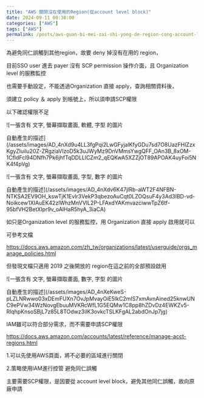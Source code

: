 ```yaml
---
title: "AWS 關閉沒在使用的Region(從account level block)"
date: 2024-09-11 00:38:00
categories: ["AWS"]
tags: ["AWS"]
permalink: /posts/aws-guan-bi-mei-zai-shi-yong-de-region-cong-account-level-block/
---
```

為避免同仁誤觸到其他region，故要 deny 掉沒有在用的 region，

目前SSO user 進去 payer 沒有 SCP permission 操作介面，且 Organization level 的服務監控

也需要手動設定，不能透過Organization 直接 apply，查詢相關資料後，

須建立 policy ＆ apply 到帳號上，所以須申請SCP權限

以下確認權限不足

![一張含有 文字, 螢幕擷取畫面, 軟體, 字型 的圖片

自動產生的描述](/assets/images/AD_4nXd9u4LL3fgPqi2LwGFyjalKfyGDu7sd7O8UazFHlZzxKgyZluilu20Z-ZRgziaVlzoD5k3uJWyMz9DnVMmsYwgQFF_OAn3B_8xOM-1CfIdFcl94DNfh7Pk6jhfTqDDLLlCZm2_qEQKwA5XZZjOT89APOAK4uyFoi5NK4f4pVg)

![一張含有 文字, 螢幕擷取畫面, 字型, 數字 的圖片

自動產生的描述](/assets/images/AD_4nXdv6K47jlRb-aWT2F4NFBN-NTKSA2EV9OH_kswTjK1Evlr3VekP3qbezoAuCqt0LZOQsuF4y3Ad3IBD-vd-Noikcew1XIAuEK42zlWhzMnVVlL2P-LFAxdYAKmvazciwwTpZ6tf-95bfVH2BetXIpr9v_oAlHaR5hyA_3iaCA)

如只是Organization level 的服務監控，用 Organization 直接 apply 啟用就可以

可參考文檔

<https://docs.aws.amazon.com/zh_tw/organizations/latest/userguide/orgs_manage_policies.html>

但發現文檔只適用 2019 之後開放的 region在這之前的全部預設啟用

![一張含有 文字, 螢幕擷取畫面, 數字, 字型 的圖片

自動產生的描述](/assets/images/AD_4nXeKweS-pLZLNRwwo03xDEmFUXn7OvJpMvayOiE5IkC2mIS7xmAvnAined25knwUNC9ePVw34WzNovgEbuuMVKRcWfL1G5EQMw1C8pp8hZDvDz4EWKZv5-RlqhpKnsoSBjL7z85L8TOdwz3iIK3ovkcTSLKFgAL2abdOnJp7jg)

IAM雖可以符合部分需求，而不需要申請SCP權限

https://docs.aws.amazon.com/accounts/latest/reference/manage-acct-regions.html

1.可以先使用AWS頁面，將不必要的區域進行關閉

2.策略使用IAM進行控管 避免同仁誤觸

主要需要SCP權限，是因要從 account level block，避免其他同仁誤觸，故向原廠申請